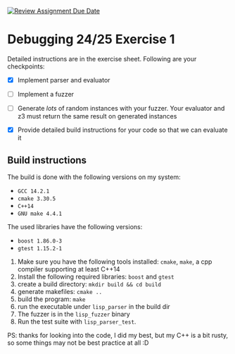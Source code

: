 [![Review Assignment Due Date](https://classroom.github.com/assets/deadline-readme-button-22041afd0340ce965d47ae6ef1cefeee28c7c493a6346c4f15d667ab976d596c.svg)](https://classroom.github.com/a/3MmVbb7f)
# Debugging 24/25 Exercise 1

Detailed instructions are in the exercise sheet. Following are your checkpoints:

- [X] Implement parser and evaluator
- [ ] Implement a fuzzer
- [ ] Generate *lots* of random instances with your fuzzer. Your evaluator and z3 must return the same result on generated instances
- [X] Provide detailed build instructions for your code so that we can evaluate it


## Build instructions
The build is done with the following versions on my system:
* `GCC 14.2.1`
* `cmake 3.30.5`
* `C++14`
* `GNU make 4.4.1`

The used libraries have the following versions:
* `boost 1.86.0-3`
* `gtest 1.15.2-1`

1. Make sure you have the following tools installed: `cmake`, `make`, a cpp compiler supporting at least C++14
2. Install the following required libraries: `boost` and `gtest`
3. create a build directory: `mkdir build && cd build`
4. generate makefiles: `cmake ..`
5. build the program: `make`
6. run the executable under `lisp_parser` in the build dir
7. The fuzzer is in the `lisp_fuzzer` binary
8. Run the test suite with `lisp_parser_test`.

PS: thanks for looking into the code, I did my best, but my C++ is a bit rusty,
so some things may not be best practice at all :D